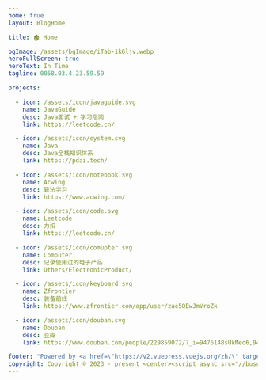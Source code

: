 ```yaml
---
home: true
layout: BlogHome

title: 🏠️ Home

bgImage: /assets/bgImage/iTab-1k6ljv.webp
heroFullScreen: true
heroText: In Time
tagline: 0058.03.4.23.59.59 

projects:

  - icon: /assets/icon/javaguide.svg
    name: JavaGuide
    desc: Java面试 + 学习指南
    link: https://leetcode.cn/

  - icon: /assets/icon/system.svg
    name: Java
    desc: Java全栈知识体系
    link: https://pdai.tech/

  - icon: /assets/icon/notebook.svg
    name: Acwing
    desc: 算法学习
    link: https://www.acwing.com/

  - icon: /assets/icon/code.svg
    name: Leetcode
    desc: 力扣
    link: https://leetcode.cn/

  - icon: /assets/icon/comupter.svg
    name: Computer
    desc: 记录使用过的电子产品
    link: Others/ElectronicProduct/

  - icon: /assets/icon/keyboard.svg
    name: Zfrontier
    desc: 装备前线
    link: https://www.zfrontier.com/app/user/zae5QEwJmVroZk

  - icon: /assets/icon/douban.svg
    name: Douban
    desc: 豆瓣
    link: https://www.douban.com/people/229859072/?_i=9476148sUkMeo6,9476174sUkMeo6

footer: "Powered by <a href=\"https://v2.vuepress.vuejs.org/zh/\" target=\"_blank\"> VuePress </a> | Theme <a href=\"https://theme-hope.vuejs.press/zh/\" target=\"_blank\"> Hope </a> "
copyright: Copyright © 2023 - present <center><script async src="//busuanzi.ibruce.info/busuanzi/2.3/busuanzi.pure.mini.js"></script><span id="busuanzi_container_site_pv" style='display:none'>本站总访问量 <span id="busuanzi_value_site_pv"></span> 次 </span> <span id="busuanzi_container_site_uv" style='display:none'> | 本站访客数 <span id="busuanzi_value_site_uv"></span> 人次 <span id="busuanzi_container_page_pv" style='display:none'> | 本文总阅读量 <span id="busuanzi_value_page_pv"></span> 次</center>
---
```

